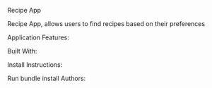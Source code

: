 Recipe App

Recipe App, allows users to find recipes based on their preferences

Application Features:

Built With:

Install Instructions:

Run bundle install
Authors:
